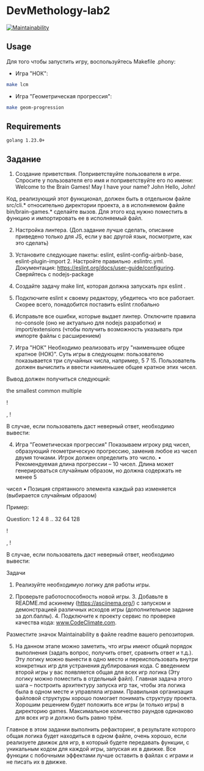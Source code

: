 # DevMethology-lab2

[![Maintainability](https://api.codeclimate.com/v1/badges/1f938690e3c251cd5f79/maintainability)](https://codeclimate.com/github/MikhailLipanin/DevMethology-lab2/maintainability)

## Usage

Для того чтобы запустить игру, воспользуйтесь Makefile .phony:

- Игра "НОК":
```bash
make lcm
```

- Игра "Геометрическая прогрессия":
```bash
make geom-progression
```

## Requirements

`golang 1.23.0+`

## Задание

1. Создание приветствия. Поприветствуйте пользователя в игре. Спросите у пользователя его имя и поприветствуйте его по имени: Welcome to the Brain Games! May I have your name? John Hello, John!

Код, реализующий этот функционал, должен быть в отдельном файле src/cli.* относительно директории проекта, а в исполняемом файле bin/brain-games.* сделайте вызов. Для этого код нужно поместить в функцию и импортировать ее в исполняемый файл.

2. Настройка линтера. (Доп.задание лучше сделать, описание приведено только для JS, если у вас другой язык, посмотрите, как это сделать)

1. Установите следующие пакеты: eslint, eslint-config-airbnb-base, eslint-plugin-import 2. Настройте правильно .eslintrc.yml. Документация: https://eslint.org/docs/user-guide/configuring. Сверяйтесь с nodejs-package

3. Создайте задачу make lint, которая должна запускать npx eslint .

4. Подключите eslint к своему редактору, убедитесь что все работает. Скорее всего, понадобится поставить eslint глобально

5. Исправьте все ошибки, которые выдает линтер. Отключите правила no-console (оно не актуально для nodejs разработки) и import/extensions (чтобы получить возможность указывать при импорте файлы с расширением)

3. Игра "НОК" Необходимо реализовать игру "наименьшее общее кратное (НОК)". Суть игры в следующем: пользователю показывается три случайных числа, например, 5 7 15. Пользователь должен вычислить и ввести наименьшее общее кратное этих чисел.

Вывод должен получиться следующий:

the smallest common multiple

!

, !

В случае, если пользователь даст неверный ответ, необходимо вывести:

4. Игра "Геометическая прогрессия" Показываем игроку ряд чисел, образующий геометрическую прогрессию, заменив любое из чисел двумя точками. Игрок должен определить это число. • Рекомендуемая длина прогрессии – 10 чисел. Длина может генерироваться случайным образом, но должна содержать не менее 5

чисел • Позиция спрятанного элемента каждый раз изменяется (выбирается случайным образом)

Пример:

Question: 1 2 4 8 .. 32 64 128

!

, !

В случае, если пользователь даст неверный ответ, необходимо вывести:

Задачи

1. Реализуйте необходимую логику для работы игры.

2. Проверьте работоспособность новой игры. 3. Добавьте в README.md аскинему (https://asciinema.org/) с запуском и демонстрацией различных исходов игры (дополнительное задание за доп.баллы). 4. Подключите к проекту сервис по проверке качества кода: www.CodeClimate.com.

Разместите значок Maintainability в файле readme вашего репозитория.

5. На данном этапе можно заметить, что игры имеют общий порядок выполнения (задать вопрос, получить ответ, сравнить ответ и т.д.). Эту логику можно вынести в одно место и переиспользовать внутри конкретных игр для устранения дублирования кода. С введением второй игры у вас появляется общая для всех игр логика (Эту логику можно поместить в отдельный файл). Главная задача этого шага – построить архитектуру запуска игр так, чтобы эта логика была в одном месте и управляла играми. Правильная организация файловой структуры хорошо помогает понимать структуру проекта. Хорошим решением будет положить все игры (и только игры) в директорию games. Максимальное количество раундов одинаково для всех игр и должно быть равно трём.

Главное в этом задании выполнить рефакторинг, в результате которого общая логика будет находиться в одном файле, очень хорошо, если реализуете движок для игр, в который будете передавать функции, с уникальным кодом для каждой игры, запуская их в движке. Все функции с побочными эффектами лучше оставить в файлах с играми и не писать их в движке.